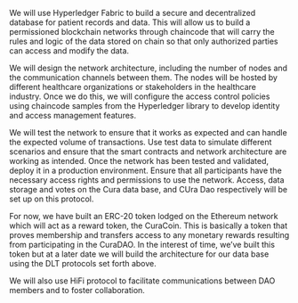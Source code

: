 We will use Hyperledger Fabric to build a secure and decentralized database for patient records and data.  This will allow us to build a permissioned blockchain networks through chaincode that will carry the rules and logic of the data stored on chain so that only authorized parties can access and modify the data.

We will design the network architecture, including the number of nodes and the communication channels between them. The nodes will be hosted by different healthcare organizations or stakeholders in the healthcare industry. Once we do this, we will configure the access control policies using chaincode samples from the Hyperledger library to develop identity and access management features.

We will test the network to ensure that it works as expected and can handle the expected volume of transactions. Use test data to simulate different scenarios and ensure that the smart contracts and network architecture are working as intended. Once the network has been tested and validated, deploy it in a production environment. Ensure that all participants have the necessary access rights and permissions to use the network. Access, data storage and votes on the Cura data base, and CUra Dao respectively will be set up on this protocol.

For now, we have built an ERC-20 token lodged on the Ethereum network which will act as a reward token, the CuraCoin. This is basically a token that proves membership and transfers access to any monetary rewards resulting from participating in the CuraDAO. In the interest of time, we’ve built this token but at a later date we will build the architecture for our data base using the DLT protocols set forth above.

We will also use HiFi protocol to facilitate communications between DAO members and to foster collaboration.
